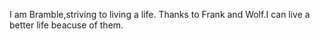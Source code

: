 I am Bramble,striving to living a life.
Thanks to Frank and Wolf.I can live a better life beacuse of them.